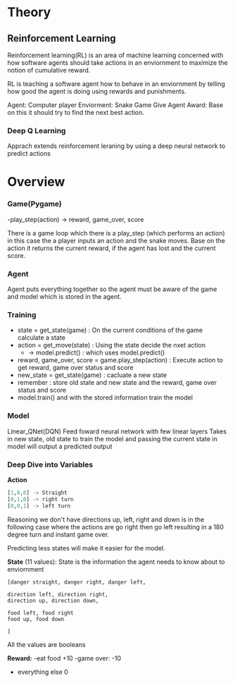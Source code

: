 # Theory

## Reinforcement Learning
Reinforcement learning(RL) is an area of machine learning concerned with how software agents 
should take actions in an enviornment to maximize the notion of cumulative reward.

RL is teaching a software agent how to behave in an enviornment by telling how good the agent is doing using rewards and punishments. 

Agent: Computer player
Enviorment: Snake Game
Give Agent Award: Base on this it should 
try to find the next best action.

### Deep Q Learning
Apprach extends reinforcement leraning by using a deep neural network to predict actions

# Overview

### **Game(Pygame)**
-play_step(action)
  -> reward, game_over, score

There is a game loop which there is a play_step (which performs an action) in this case the a 
player inputs an action and the snake moves. Base on the action it returns the current reward, 
if the agent has lost and the current score.

### **Agent**
Agent puts everything together so the agent must be aware of the game and model which is stored 
in the agent.

### **Training**
- state = get_state(game) : On the current conditions of the game calculate a state
- action = get_move(state) : Using the state decide the nxet action
  - -> model.predict() : which uses model.predict()
- reward, game_over, score = game.play_step(action) : Execute action to get reward, game over status and score
- new_state = get_state(game) : cacluate a new state
- remember : store old state and new state and the reward, game over status and score
- model.train() and with the stored information train the model


### **Model**
Linear_QNet(DQN) Feed foward neural network with few linear layers
Takes in new state, old state to train the model and passing the current state
in model will output a predicted output

### **Deep Dive into Variables**
**Action**
``` python
[1,0,0] -> Straight
[0,1,0] -> right turn
[0,0,1] -> left turn
```

Reasoning we don't have directions up, left, right and down is in the following case where
the actions are go right then go left resulting in a 180 degree turn and instant game over.

Predicting less states will make it easier for the model.

**State** (11 values): State is the information the agent needs to know about to enviornment
```
[danger straight, danger right, danger left,

direction left, direction right,
direction up, direction down,

food left, food right
food up, food down

]
```
All the values are booleans


**Reward:** 
  -eat food +10
  -game over: -10
  - everything else 0